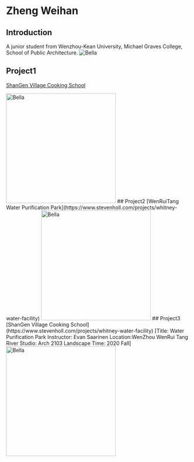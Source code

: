 # Zheng Weihan
## Introduction
A junior student from Wenzhou-Kean University, Michael Graves College, School of Public Architecture.
 <img alt="Bella" src="https://raw.githubusercontent.com/steenblikrs/2021-Spring-Studio/gh-pages/students/Bella/%E5%BE%AE%E4%BF%A1%E5%9B%BE%E7%89%87_20210527211604.jpg">
## Project1
[ShanGen Village Cooking School](https://www.stevenholl.com/projects/whitney-water-facility)

<img alt="Bella" src="https://raw.githubusercontent.com/steenblikrs/2021-Spring-Studio/gh-pages/students/Bella/rep1.gif" width="300">
## Project2
[WenRuiTang Water Purification Park](https://www.stevenholl.com/projects/whitney-water-facility)

<img alt="Bella" src="https://raw.githubusercontent.com/steenblikrs/2021-Spring-Studio/gh-pages/students/Bella/rep1.gif" width="300">
## Project3
[ShanGen Village Cooking School](https://www.stevenholl.com/projects/whitney-water-facility)
[Title: Water Purification Park
Instructor: Evan Saarinen
Location:WenZhou WenRui Tang River
Studio: Arch 2103 Landscape
Time: 2020 Fall]
<img alt="Bella" src="https://raw.githubusercontent.com/steenblikrs/2021-Spring-Studio/gh-pages/students/Bella/rep1.gif" width="300">
